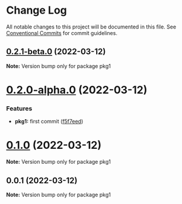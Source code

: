 # Change Log

All notable changes to this project will be documented in this file.
See [Conventional Commits](https://conventionalcommits.org) for commit guidelines.

## [0.2.1-beta.0](https://github.com/dewen/prac-lerna/compare/v0.2.0-alpha.0...v0.2.1-beta.0) (2022-03-12)

**Note:** Version bump only for package pkg1





# [0.2.0-alpha.0](https://github.com/dewen/prac-lerna/compare/v0.1.0...v0.2.0-alpha.0) (2022-03-12)


### Features

* **pkg1:** first commit ([f5f7eed](https://github.com/dewen/prac-lerna/commit/f5f7eed2050b0c01dbacb4c1003f21ceb70f4112))





# [0.1.0](https://github.com/dewen/prac-lerna/compare/v0.0.1...v0.1.0) (2022-03-12)

**Note:** Version bump only for package pkg1





## 0.0.1 (2022-03-12)

**Note:** Version bump only for package pkg1

